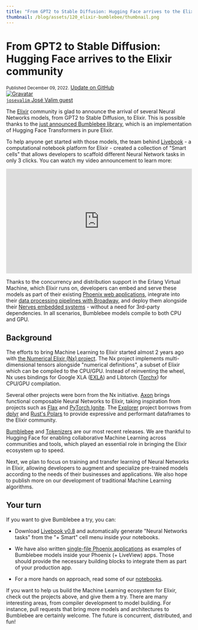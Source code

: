 ```yaml
---
title: "From GPT2 to Stable Diffusion: Hugging Face arrives to the Elixir community" 
thumbnail: /blog/assets/120_elixir-bumblebee/thumbnail.png
---
```


# From GPT2 to Stable Diffusion: Hugging Face arrives to the Elixir community

<div class="blog-metadata">
    <small>Published December 09, 2022.</small>
    <a target="_blank" class="btn no-underline text-sm mb-5 font-sans" href="https://github.com/huggingface/blog/blob/main/elixir-bumblebee.md">
        Update on GitHub
    </a>
</div>

<div class="author-card">
    <a href="/josevalim"> 
        <img class="avatar avatar-user" src="https://aeiljuispo.cloudimg.io/v7/https://s3.amazonaws.com/moonup/production/uploads/1670535929608-6363e513287b5ce02ed3afef.jpeg?w=200&h=200&f=face" title="Gravatar">
        <div class="bfc">
            <code>josevalim</code>
            <span class="fullname">José Valim</span>
            <span class="bg-gray-100 dark:bg-gray-700 rounded px-1 text-gray-600 text-sm font-mono">guest</span>
        </div>
    </a>
</div>

The [Elixir](https://elixir-lang.org/) community is glad to announce the arrival of several Neural Networks models, from GPT2 to Stable Diffusion, to Elixir. This is possible thanks to the [just announced Bumblebee library](https://news.livebook.dev/announcing-bumblebee-gpt2-stable-diffusion-and-more-in-elixir-3Op73O), which is an implementation of Hugging Face Transformers in pure Elixir.

To help anyone get started with those models, the team behind [Livebook](https://livebook.dev/) - a computational notebook platform for Elixir - created a collection of "Smart cells" that allows developers to scaffold different Neural Network tasks in only 3 clicks. You can watch my video announcement to learn more:

<iframe width="100%" style="aspect-ratio: 16 / 9;"src="https://www.youtube.com/embed/g3oyh3g1AtQ" title="YouTube video player" frameborder="0" allow="accelerometer; autoplay; clipboard-write; encrypted-media; gyroscope; picture-in-picture" allowfullscreen></iframe>

Thanks to the concurrency and distribution support in the Erlang Virtual Machine, which Elixir runs on, developers can embed and serve these models as part of their existing [Phoenix web applications](https://phoenixframework.org/), integrate into their [data processing pipelines with Broadway](https://elixir-broadway.org), and deploy them alongside their [Nerves embedded systems](https://www.nerves-project.org/) - without a need for 3rd-party dependencies. In all scenarios, Bumblebee models compile to both CPU and GPU.

## Background

The efforts to bring Machine Learning to Elixir started almost 2 years ago with [the Numerical Elixir (Nx) project](https://github.com/elixir-nx/nx/tree/main/nx). The Nx project implements multi-dimensional tensors alongside "numerical definitions", a subset of Elixir which can be compiled to the CPU/GPU. Instead of reinventing the wheel, Nx uses bindings for Google XLA ([EXLA](https://github.com/elixir-nx/nx/tree/main/exla)) and Libtorch ([Torchx](https://github.com/elixir-nx/nx/tree/main/torchx)) for CPU/GPU compilation.

Several other projects were born from the Nx initiative. [Axon](https://github.com/elixir-nx/axon) brings functional composable Neural Networks to Elixir, taking inspiration from projects such as [Flax](https://github.com/google/flax) and [PyTorch Ignite](https://pytorch.org/ignite/index.html). The [Explorer](https://github.com/elixir-nx/explorer) project borrows from [dplyr](https://dplyr.tidyverse.org/) and [Rust's Polars](https://www.pola.rs/) to provide expressive and performant dataframes to the Elixir community.

[Bumblebee](https://github.com/elixir-nx/bumblebee) and [Tokenizers](https://github.com/elixir-nx/tokenizers) are our most recent releases. We are thankful to Hugging Face for enabling collaborative Machine Learning across communities and tools, which played an essential role in bringing the Elixir ecosystem up to speed.

Next, we plan to focus on training and transfer learning of Neural Networks in Elixir, allowing developers to augment and specialize pre-trained models according to the needs of their businesses and applications. We also hope to publish more on our development of traditional Machine Learning algorithms.

## Your turn

If you want to give Bumblebee a try, you can:

  * Download [Livebook v0.8](https://livebook.dev/) and automatically generate "Neural Networks tasks" from the "+ Smart" cell menu inside your notebooks.

  * We have also written [single-file Phoenix applications](https://github.com/elixir-nx/bumblebee/tree/main/examples/phoenix) as examples of Bumblebee models inside your Phoenix (+ LiveView) apps. Those should provide the necessary building blocks to integrate them as part of your production app.

  * For a more hands on approach, read some of our [notebooks](https://github.com/elixir-nx/bumblebee/tree/main/notebooks).

If you want to help us build the Machine Learning ecosystem for Elixir, check out the projects above, and give them a try. There are many interesting areas, from compiler development to model building. For instance, pull requests that bring more models and architectures to Bumblebee are certainly welcome. The future is concurrent, distributed, and fun!
